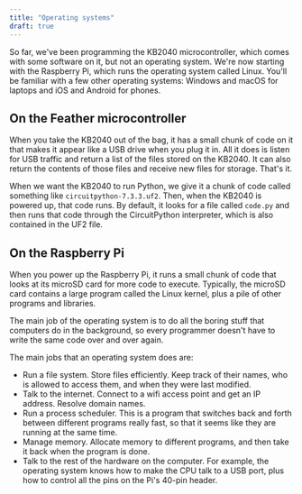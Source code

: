 ```yaml
---
title: "Operating systems"
draft: true
---
```


So far, we've been programming the KB2040 microcontroller, which comes with some software on it, but not an operating system. We're now starting with the Raspberry Pi, which runs the operating system called Linux. You'll be familiar with a few other operating systems: Windows and macOS for laptops and iOS and Android for phones.

## On the Feather microcontroller

When you take the KB2040 out of the bag, it has a small chunk of code on it that makes it appear like a USB drive when you plug it in. All it does is listen for USB traffic and return a list of the files stored on the KB2040. It can also return the contents of those files and receive new files for storage. That's it.

When we want the KB2040 to run Python, we give it a chunk of code called something like `circuitpython-7.3.3.uf2`. Then, when the KB2040 is powered up, that code runs. By default, it looks for a file called `code.py` and then runs that code through the CircuitPython interpreter, which is also contained in the UF2 file.

## On the Raspberry Pi

When you power up the Raspberry Pi, it runs a small chunk of code that looks at its microSD card for more code to execute. Typically, the microSD card contains a large program called the Linux kernel, plus a pile of other programs and libraries.

The main job of the operating system is to do all the boring stuff that computers do in the background, so every programmer doesn't have to write the same code over and over again.

The main jobs that an operating system does are:

* Run a file system. Store files efficiently. Keep track of their names, who is allowed to access them, and when they were last modified.
* Talk to the internet. Connect to a wifi access point and get an IP address. Resolve domain names.
* Run a process scheduler. This is a program that switches back and forth between different programs really fast, so that it seems like they are running at the same time.
* Manage memory. Allocate memory to different programs, and then take it back when the program is done.
* Talk to the rest of the hardware on the computer. For example, the operating system knows how to make the CPU talk to a USB port, plus how to control all the pins on the Pi's 40-pin header.
